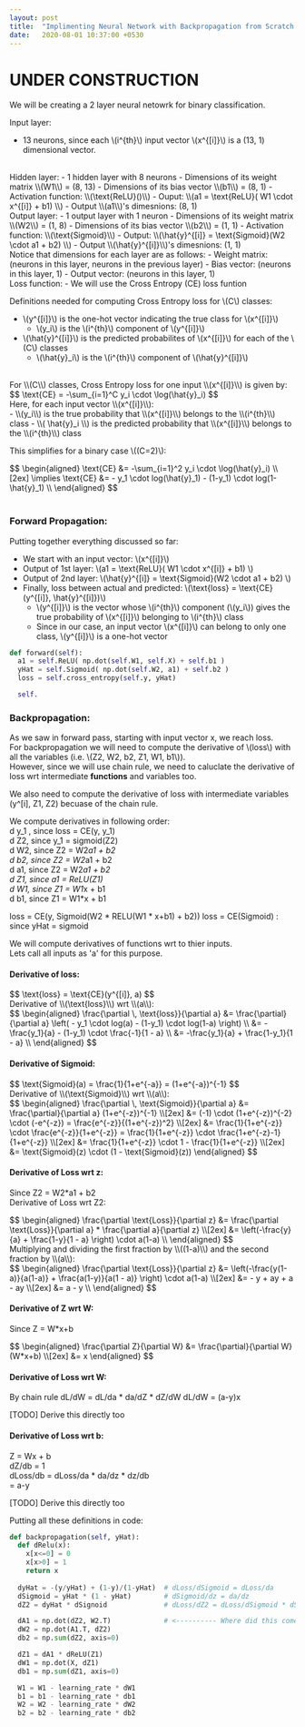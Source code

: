 ```yaml
---
layout: post
title:  "Implimenting Neural Network with Backpropagation from Scratch [WIP]"
date:   2020-08-01 10:37:00 +0530
---
```


UNDER CONSTRUCTION
==================

We will be creating a 2 layer neural netowrk for binary classification.

Input layer:
- 13 neurons, since each \\(i^{th}\\) input vector \\(x^{[i]}\\) is a (13, 1) dimensional vector.

<br/>
Hidden layer:
- 1 hidden layer with 8 neurons
- Dimensions of its weight matrix \\(W1\\) = (8, 13)
- Dimensions of its bias vector \\(b1\\) = (8, 1)
- Activation function: \\(\text{ReLU}()\\)
- Ouput: \\(a1 = \text{ReLU}( W1 \cdot x^{[i]} + b1) \\)
- Output \\(a1\\)'s dimesnions: (8, 1)

<br/>
Output layer:
- 1 output layer with 1 neuron
- Dimensions of its weight matrix \\(W2\\) = (1, 8)
- Dimensions of its bias vector \\(b2\\) = (1, 1)
- Activation function: \\(\text{Sigmoid}\\)
- Output: \\(\hat{y}^{[i]} = \text{Sigmoid}(W2 \cdot a1 + b2) \\)
- Output \\(\hat{y}^{[i]}\\)'s dimesnions: (1, 1)

<br/>
Notice that dimensions for each layer are as follows:
- Weight matrix: (neurons in this layer, neurons in the previous layer)
- Bias vector: (neurons in this layer, 1)
- Output vector: (neurons in this layer, 1)

<br/>
Loss function:
- We will use the Cross Entropy (CE) loss funtion

Definitions needed for computing Cross Entropy loss for \\(C\\) classes:
- \\(y^{[i]}\\) is the one-hot vector indicating the true class for \\(x^{[i]}\\)
  - \\(y_i\\) is the \\(i^{th}\\) component of \\(y^{[i]}\\)
- \\(\hat{y}^{[i]}\\) is the predicted probabilites of \\(x^{[i]}\\) for each of the \\(C\\) classes
  - \\(\hat{y}_i\\) is the \\(i^{th}\\) component of \\(\hat{y}^{[i]}\\)


<br/>
For \\(C\\) classes, Cross Entropy loss for one input \\(x^{[i]}\\) is given by: 
<div>$$ \text{CE} = -\sum_{i=1}^C y_i \cdot \log(\hat{y}_i) $$</div>
Here, for each input vector \\(x^{[i]}\\): <br/>
- \\(y_i\\) is the true probability that \\(x^{[i]}\\) belongs to the \\(i^{th}\\) class
- \\( \hat{y}_i \\) is the predicted probability that \\(x^{[i]}\\) belongs to the \\(i^{th}\\) class

This simplifies for a binary case \\((C=2)\\):
<div>$$ 
\begin{aligned}
\text{CE} &= -\sum_{i=1}^2 y_i \cdot \log(\hat{y}_i)  \\[2ex]
\implies \text{CE} &= - y_1 \cdot log(\hat{y}_1) - (1-y_1) \cdot log(1-\hat{y}_1)  \\
\end{aligned}
$$</div>

<br/>

### Forward Propagation:

Putting together everything discussed so far:
- We start with an input vector: \\(x^{[i]}\\)
- Output of 1st layer: \\(a1 = \text{ReLU}( W1 \cdot x^{[i]} + b1) \\)
- Output of 2nd layer: \\(\hat{y}^{[i]} = \text{Sigmoid}(W2 \cdot a1 + b2) \\)
- Finally, loss between actual and predicted: \\(\text{loss} = \text{CE}(y^{[i]}, \hat{y}^{[i]})\\)
  - \\(y^{[i]}\\) is the vector whose \\(i^{th}\\) component (\\(y_i\\)) gives the true probability of \\(x^{[i]}\\) belonging to \\(i^{th}\\) class
  - Since in our case, an input vector \\(x^{[i]}\\) can belong to only one class, \\(y^{[i]}\\) is a one-hot vector

```python
def forward(self):
  a1 = self.ReLU( np.dot(self.W1, self.X) + self.b1 )
  yHat = self.Sigmoid( np.dot(self.W2, a1) + self.b2 )
  loss = self.cross_entropy(self.y, yHat)

  self.

```


### Backpropagation:

As we saw in forward pass, starting with input vector x, we reach loss. <br/>
For backpropagation we will need to compute the derivative of \\(loss\\) with all the variables (i.e. \\(Z2, W2, b2, Z1, W1, b1\\)). <br/>
However, since we will use chain rule, we need to caluclate the derivative of loss wrt intermediate __functions__ and variables too.

We also need to compute the derivative of loss with intermediate variables (y^[i], Z1, Z2) becuase of the chain rule.

We compute derivatives in following order: <br/>
d y_1 , since loss = CE(y, y_1) <br/>
d Z2, since y_1 = sigmoid(Z2) <br/>
d W2, since Z2 = W2*a1 + b2 <br/>
d b2, since Z2 = W2*a1 + b2 <br/>
d a1, since Z2 = W2*a1 + b2  <br/>
d Z1, since a1 = ReLU(Z1) <br/>
d W1, since Z1 = W1*x + b1 <br/>
d b1, since Z1 = W1*x + b1 <br/>

loss = CE(y, Sigmoid(W2 * RELU(W1 * x+b1) + b2))
loss = CE(Sigmoid)   : since yHat = sigmoid

We will compute derivatives of functions wrt to thier inputs.  
Lets call all inputs as 'a' for this purpose.  

#### Derivative of loss:
<div>$$ \text{loss} = \text{CE}(y^{[i]}, a) $$</div>
Derivative of \\(\text{loss}\\) wrt \\(a\\):
<div>$$
\begin{aligned}
\frac{\partial \, \text{loss}}{\partial a} &= \frac{\partial}{\partial a} \left( - y_1 \cdot log(a) - (1-y_1) \cdot log(1-a) \right)  \\
&= -\frac{y_1}{a} - (1-y_1) \cdot \frac{-1}{1 - a} \\
&= -\frac{y_1}{a} + \frac{1-y_1}{1 - a} \\
\end{aligned}
$$</div>

#### Derivative of Sigmoid:
<div>$$ \text{Sigmoid}(a) = \frac{1}{1+e^{-a}} = (1+e^{-a})^{-1} $$</div>
Derivative of \\(\text{Sigmoid}\\) wrt \\(a\\):
<div>$$
\begin{aligned}
\frac{\partial \, \text{Sigmoid}}{\partial a} &= \frac{\partial}{\partial a} (1+e^{-z})^{-1} \\[2ex]
&= (-1) \cdot (1+e^{-z})^{-2} \cdot (-e^{-z}) = \frac{e^{-z}}{(1+e^{-z})^2} \\[2ex]
&= \frac{1}{1+e^{-z}} \cdot \frac{e^{-z}}{1+e^{-z}} = \frac{1}{1+e^{-z}} \cdot \frac{1+e^{-z}-1}{1+e^{-z}} \\[2ex]
&= \frac{1}{1+e^{-z}} \cdot 1 - \frac{1}{1+e^{-z}} \\[2ex]
&= \text{Sigmoid}(z) \cdot (1 - \text{Sigmoid}(z))
\end{aligned}
$$</div>

#### Derivative of Loss wrt z:
Since Z2 = W2*a1 + b2  
Derivative of Loss wrt Z2:
<div>$$
\begin{aligned}
\frac{\partial \text{Loss}}{\partial z} &= \frac{\partial \text{Loss}}{\partial a} * \frac{\partial a}{\partial z} \\[2ex]
&= \left(-\frac{y}{a} + \frac{1-y}{1 - a} \right) \cdot a(1-a) \\
\end{aligned}
$$</div>
Multiplying and dividing the first fraction by \\((1-a)\\) and the second fraction by \\(a\\):
<div>$$
\begin{aligned}
\frac{\partial \text{Loss}}{\partial z} &= \left(-\frac{y(1-a)}{a(1-a)} + \frac{a(1-y)}{a(1 - a)} \right) \cdot a(1-a) \\[2ex]
&= - y + ay + a - ay \\[2ex]
&= a - y \\
\end{aligned}
$$</div>

#### Derivative of Z wrt W:
Since Z = W*x+b
<div>$$
\begin{aligned}
\frac{\partial Z}{\partial W} &= \frac{\partial}{\partial W} (W*x+b) \\[2ex]
 &= x
\end{aligned}
$$</div>

#### Derivative of Loss wrt W:
By chain rule dL/dW = dL/da * da/dZ * dZ/dW
dL/dW = (a-y)x

[TODO] Derive this directly too

#### Derivative of Loss wrt b:
Z = Wx + b  
dZ/db = 1  
dLoss/db = dLoss/da * da/dz * dz/db  
= a-y  

[TODO] Derive this directly too


Putting all these definitions in code:

```python
def backpropagation(self, yHat):
  def dRelu(x):
    x[x<=0] = 0
    x[x>0] = 1
    return x
      
  dyHat = -(y/yHat) + (1-y)/(1-yHat)  # dLoss/dSigmoid = dLoss/da
  dSigmoid = yHat * (1 - yHat)        # dSigmoid/dz = da/dz
  dZ2 = dyHat * dSignoid              # dLoss/dZ2 = dLoss/dSigmoid * dSigmoid/dZ2 = a-y

  dA1 = np.dot(dZ2, W2.T)             # <---------- Where did this come from
  dW2 = np.dot(A1.T, dZ2)
  db2 = np.sum(dZ2, axis=0)

  dZ1 = dA1 * dReLU(Z1)
  dW1 = np.dot(X, dZ1)
  db1 = np.sum(dZ1, axis=0)

  W1 = W1 - learning_rate * dW1
  b1 = b1 - learning_rate * db1
  W2 = W2 - learning_rate * dW2
  b2 = b2 - learning_rate * db2
```

<script type="text/tikz">
  \begin{tikzpicture}
    \draw (0,0) circle (1in);
  \end{tikzpicture}
</script>

<script src="https://polyfill.io/v3/polyfill.min.js?features=es6"></script>
<script id="MathJax-script" async src="https://cdn.jsdelivr.net/npm/mathjax@3/es5/tex-mml-chtml.js"></script>

<link rel="stylesheet" type="text/css" href="http://tikzjax.com/v1/fonts.css">
<script src="https://tikzjax.com/v1/tikzjax.js"></script>